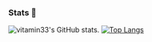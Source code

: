 ### Stats 👋

![vitamin33's GitHub stats](https://github-readme-stats.vercel.app/api?username=vitamin33&hide=contribs,prs&theme=merko).   [![Top Langs](https://github-readme-stats.vercel.app/api/top-langs/?username=vitamin33&theme=merko&layout=compact)](https://github.com/vitamin33/github-readme-stats)

<!-- [![willianrod's wakatime stats](https://github-readme-stats.vercel.app/api/wakatime?username=vitamin33)](https://github.com/anuraghazra/github-readme-stats) -->


